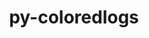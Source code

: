---
title: "py-coloredlogs"
layout: cache
categories: [package, develop]
meta: {"versions": ["14.0"], "compilers": ["gcc@=7.5.0"], "oss": ["ubuntu18.04"], "platforms": ["linux"], "targets": ["x86_64", "x86_64_v3"], "stacks": ["radiuss"], "num_specs": 51, "num_specs_by_stack": {"radiuss": 51}}
spec_details: [{"hash": "ow6vpg4k7trupffm4hnmnkutag7qepp4", "compiler": "gcc@=7.5.0", "versions": ["14.0"], "os": "ubuntu18.04", "platform": "linux", "target": "x86_64", "variants": [], "stacks": ["radiuss"], "size": "-", "tarball": "https://binaries.spack.io/develop/build_cache/linux-ubuntu18.04-x86_64/gcc-7.5.0/py-coloredlogs-14.0/linux-ubuntu18.04-x86_64-gcc-7.5.0-py-coloredlogs-14.0-ow6vpg4k7trupffm4hnmnkutag7qepp4.spack"}, {"hash": "cmbfqjecjfdemwhfkf6hfqvvejl2mmu7", "compiler": "gcc@=7.5.0", "versions": ["14.0"], "os": "ubuntu18.04", "platform": "linux", "target": "x86_64", "variants": [], "stacks": ["radiuss"], "size": "-", "tarball": "https://binaries.spack.io/develop/build_cache/linux-ubuntu18.04-x86_64/gcc-7.5.0/py-coloredlogs-14.0/linux-ubuntu18.04-x86_64-gcc-7.5.0-py-coloredlogs-14.0-cmbfqjecjfdemwhfkf6hfqvvejl2mmu7.spack"}, {"hash": "ezkwto3lyditsjtmj62lftjekph7jnh2", "compiler": "gcc@=7.5.0", "versions": ["14.0"], "os": "ubuntu18.04", "platform": "linux", "target": "x86_64", "variants": [], "stacks": ["radiuss"], "size": "-", "tarball": "https://binaries.spack.io/develop/build_cache/linux-ubuntu18.04-x86_64/gcc-7.5.0/py-coloredlogs-14.0/linux-ubuntu18.04-x86_64-gcc-7.5.0-py-coloredlogs-14.0-ezkwto3lyditsjtmj62lftjekph7jnh2.spack"}, {"hash": "g2s2ycsly6lhlzvm2pt3msbiftn5xio5", "compiler": "gcc@=7.5.0", "versions": ["14.0"], "os": "ubuntu18.04", "platform": "linux", "target": "x86_64", "variants": ["build_system=python_pip"], "stacks": ["radiuss"], "size": "-", "tarball": "https://binaries.spack.io/develop/build_cache/linux-ubuntu18.04-x86_64/gcc-7.5.0/py-coloredlogs-14.0/linux-ubuntu18.04-x86_64-gcc-7.5.0-py-coloredlogs-14.0-g2s2ycsly6lhlzvm2pt3msbiftn5xio5.spack"}, {"hash": "cuiknz772j2of2gv65nnsmfglqmkpxg4", "compiler": "gcc@=7.5.0", "versions": ["14.0"], "os": "ubuntu18.04", "platform": "linux", "target": "x86_64", "variants": [], "stacks": ["radiuss"], "size": "-", "tarball": "https://binaries.spack.io/develop/build_cache/linux-ubuntu18.04-x86_64/gcc-7.5.0/py-coloredlogs-14.0/linux-ubuntu18.04-x86_64-gcc-7.5.0-py-coloredlogs-14.0-cuiknz772j2of2gv65nnsmfglqmkpxg4.spack"}, {"hash": "hqbcoyyp35kmb2hhs6rrky5aaqiaotee", "compiler": "gcc@=7.5.0", "versions": ["14.0"], "os": "ubuntu18.04", "platform": "linux", "target": "x86_64", "variants": [], "stacks": ["radiuss"], "size": "-", "tarball": "https://binaries.spack.io/develop/build_cache/linux-ubuntu18.04-x86_64/gcc-7.5.0/py-coloredlogs-14.0/linux-ubuntu18.04-x86_64-gcc-7.5.0-py-coloredlogs-14.0-hqbcoyyp35kmb2hhs6rrky5aaqiaotee.spack"}, {"hash": "duqmwa2ewfot3iyjpowxv6lpmv46o5x7", "compiler": "gcc@=7.5.0", "versions": ["14.0"], "os": "ubuntu18.04", "platform": "linux", "target": "x86_64", "variants": [], "stacks": ["radiuss"], "size": "-", "tarball": "https://binaries.spack.io/develop/build_cache/linux-ubuntu18.04-x86_64/gcc-7.5.0/py-coloredlogs-14.0/linux-ubuntu18.04-x86_64-gcc-7.5.0-py-coloredlogs-14.0-duqmwa2ewfot3iyjpowxv6lpmv46o5x7.spack"}, {"hash": "dkrx27ijtzk3wfcreo3rgeknpljnn7es", "compiler": "gcc@=7.5.0", "versions": ["14.0"], "os": "ubuntu18.04", "platform": "linux", "target": "x86_64", "variants": [], "stacks": ["radiuss"], "size": "-", "tarball": "https://binaries.spack.io/develop/build_cache/linux-ubuntu18.04-x86_64/gcc-7.5.0/py-coloredlogs-14.0/linux-ubuntu18.04-x86_64-gcc-7.5.0-py-coloredlogs-14.0-dkrx27ijtzk3wfcreo3rgeknpljnn7es.spack"}, {"hash": "orls6noz7nsp62r4tp64j6h66edhdn3t", "compiler": "gcc@=7.5.0", "versions": ["14.0"], "os": "ubuntu18.04", "platform": "linux", "target": "x86_64", "variants": ["build_system=python_pip"], "stacks": ["radiuss"], "size": "-", "tarball": "https://binaries.spack.io/develop/build_cache/linux-ubuntu18.04-x86_64/gcc-7.5.0/py-coloredlogs-14.0/linux-ubuntu18.04-x86_64-gcc-7.5.0-py-coloredlogs-14.0-orls6noz7nsp62r4tp64j6h66edhdn3t.spack"}, {"hash": "2pmeiqbemcwcskxybmqd4jnxqgutzvlb", "compiler": "gcc@=7.5.0", "versions": ["14.0"], "os": "ubuntu18.04", "platform": "linux", "target": "x86_64", "variants": [], "stacks": ["radiuss"], "size": "-", "tarball": "https://binaries.spack.io/develop/build_cache/linux-ubuntu18.04-x86_64/gcc-7.5.0/py-coloredlogs-14.0/linux-ubuntu18.04-x86_64-gcc-7.5.0-py-coloredlogs-14.0-2pmeiqbemcwcskxybmqd4jnxqgutzvlb.spack"}, {"hash": "ihluosghkont6c7i32cyx2lxcve4ghe6", "compiler": "gcc@=7.5.0", "versions": ["14.0"], "os": "ubuntu18.04", "platform": "linux", "target": "x86_64", "variants": [], "stacks": ["radiuss"], "size": "-", "tarball": "https://binaries.spack.io/develop/build_cache/linux-ubuntu18.04-x86_64/gcc-7.5.0/py-coloredlogs-14.0/linux-ubuntu18.04-x86_64-gcc-7.5.0-py-coloredlogs-14.0-ihluosghkont6c7i32cyx2lxcve4ghe6.spack"}, {"hash": "7aby7cqtimhn3737ypyhrxezhekvg2uj", "compiler": "gcc@=7.5.0", "versions": ["14.0"], "os": "ubuntu18.04", "platform": "linux", "target": "x86_64", "variants": ["build_system=python_pip"], "stacks": ["radiuss"], "size": "-", "tarball": "https://binaries.spack.io/develop/build_cache/linux-ubuntu18.04-x86_64/gcc-7.5.0/py-coloredlogs-14.0/linux-ubuntu18.04-x86_64-gcc-7.5.0-py-coloredlogs-14.0-7aby7cqtimhn3737ypyhrxezhekvg2uj.spack"}, {"hash": "ktbnmwb6ccdqrivyc5u2f4yzo72takzd", "compiler": "gcc@=7.5.0", "versions": ["14.0"], "os": "ubuntu18.04", "platform": "linux", "target": "x86_64", "variants": [], "stacks": ["radiuss"], "size": "-", "tarball": "https://binaries.spack.io/develop/build_cache/linux-ubuntu18.04-x86_64/gcc-7.5.0/py-coloredlogs-14.0/linux-ubuntu18.04-x86_64-gcc-7.5.0-py-coloredlogs-14.0-ktbnmwb6ccdqrivyc5u2f4yzo72takzd.spack"}, {"hash": "4bgmnlnbvhgap7ulregesbag65dya6bd", "compiler": "gcc@=7.5.0", "versions": ["14.0"], "os": "ubuntu18.04", "platform": "linux", "target": "x86_64", "variants": [], "stacks": ["radiuss"], "size": "-", "tarball": "https://binaries.spack.io/develop/build_cache/linux-ubuntu18.04-x86_64/gcc-7.5.0/py-coloredlogs-14.0/linux-ubuntu18.04-x86_64-gcc-7.5.0-py-coloredlogs-14.0-4bgmnlnbvhgap7ulregesbag65dya6bd.spack"}, {"hash": "2qx7i6s6b22sl2s5gpok2kl2dmgcsas5", "compiler": "gcc@=7.5.0", "versions": ["14.0"], "os": "ubuntu18.04", "platform": "linux", "target": "x86_64", "variants": [], "stacks": ["radiuss"], "size": "-", "tarball": "https://binaries.spack.io/develop/build_cache/linux-ubuntu18.04-x86_64/gcc-7.5.0/py-coloredlogs-14.0/linux-ubuntu18.04-x86_64-gcc-7.5.0-py-coloredlogs-14.0-2qx7i6s6b22sl2s5gpok2kl2dmgcsas5.spack"}, {"hash": "mhebqwpkrag7p7j4eb4umsa7mlgkkgly", "compiler": "gcc@=7.5.0", "versions": ["14.0"], "os": "ubuntu18.04", "platform": "linux", "target": "x86_64", "variants": [], "stacks": ["radiuss"], "size": "-", "tarball": "https://binaries.spack.io/develop/build_cache/linux-ubuntu18.04-x86_64/gcc-7.5.0/py-coloredlogs-14.0/linux-ubuntu18.04-x86_64-gcc-7.5.0-py-coloredlogs-14.0-mhebqwpkrag7p7j4eb4umsa7mlgkkgly.spack"}, {"hash": "7iuorodnzcinabw3qbdlrb7qkefqblaw", "compiler": "gcc@=7.5.0", "versions": ["14.0"], "os": "ubuntu18.04", "platform": "linux", "target": "x86_64", "variants": [], "stacks": ["radiuss"], "size": "-", "tarball": "https://binaries.spack.io/develop/build_cache/linux-ubuntu18.04-x86_64/gcc-7.5.0/py-coloredlogs-14.0/linux-ubuntu18.04-x86_64-gcc-7.5.0-py-coloredlogs-14.0-7iuorodnzcinabw3qbdlrb7qkefqblaw.spack"}, {"hash": "2blanvvwkznyt3k4qoewmyclhuakpwpu", "compiler": "gcc@=7.5.0", "versions": ["14.0"], "os": "ubuntu18.04", "platform": "linux", "target": "x86_64", "variants": [], "stacks": ["radiuss"], "size": "-", "tarball": "https://binaries.spack.io/develop/build_cache/linux-ubuntu18.04-x86_64/gcc-7.5.0/py-coloredlogs-14.0/linux-ubuntu18.04-x86_64-gcc-7.5.0-py-coloredlogs-14.0-2blanvvwkznyt3k4qoewmyclhuakpwpu.spack"}, {"hash": "cuvpsmx5mfttp3b6pkwzzjew4u6fhfci", "compiler": "gcc@=7.5.0", "versions": ["14.0"], "os": "ubuntu18.04", "platform": "linux", "target": "x86_64", "variants": [], "stacks": ["radiuss"], "size": "-", "tarball": "https://binaries.spack.io/develop/build_cache/linux-ubuntu18.04-x86_64/gcc-7.5.0/py-coloredlogs-14.0/linux-ubuntu18.04-x86_64-gcc-7.5.0-py-coloredlogs-14.0-cuvpsmx5mfttp3b6pkwzzjew4u6fhfci.spack"}, {"hash": "oyo56oqomfv6nvqez2k55zk47rule2pb", "compiler": "gcc@=7.5.0", "versions": ["14.0"], "os": "ubuntu18.04", "platform": "linux", "target": "x86_64", "variants": [], "stacks": ["radiuss"], "size": "-", "tarball": "https://binaries.spack.io/develop/build_cache/linux-ubuntu18.04-x86_64/gcc-7.5.0/py-coloredlogs-14.0/linux-ubuntu18.04-x86_64-gcc-7.5.0-py-coloredlogs-14.0-oyo56oqomfv6nvqez2k55zk47rule2pb.spack"}, {"hash": "eczmb7znub2whyyxc4keyuwwk3orlt45", "compiler": "gcc@=7.5.0", "versions": ["14.0"], "os": "ubuntu18.04", "platform": "linux", "target": "x86_64", "variants": [], "stacks": ["radiuss"], "size": "-", "tarball": "https://binaries.spack.io/develop/build_cache/linux-ubuntu18.04-x86_64/gcc-7.5.0/py-coloredlogs-14.0/linux-ubuntu18.04-x86_64-gcc-7.5.0-py-coloredlogs-14.0-eczmb7znub2whyyxc4keyuwwk3orlt45.spack"}, {"hash": "lqv3x5mmvrdax3vzwqwtiwa3qj2ijhhc", "compiler": "gcc@=7.5.0", "versions": ["14.0"], "os": "ubuntu18.04", "platform": "linux", "target": "x86_64", "variants": [], "stacks": ["radiuss"], "size": "-", "tarball": "https://binaries.spack.io/develop/build_cache/linux-ubuntu18.04-x86_64/gcc-7.5.0/py-coloredlogs-14.0/linux-ubuntu18.04-x86_64-gcc-7.5.0-py-coloredlogs-14.0-lqv3x5mmvrdax3vzwqwtiwa3qj2ijhhc.spack"}, {"hash": "gq4gjb5xf2sceuk4eejknqfwklwgxtwz", "compiler": "gcc@=7.5.0", "versions": ["14.0"], "os": "ubuntu18.04", "platform": "linux", "target": "x86_64", "variants": [], "stacks": ["radiuss"], "size": "-", "tarball": "https://binaries.spack.io/develop/build_cache/linux-ubuntu18.04-x86_64/gcc-7.5.0/py-coloredlogs-14.0/linux-ubuntu18.04-x86_64-gcc-7.5.0-py-coloredlogs-14.0-gq4gjb5xf2sceuk4eejknqfwklwgxtwz.spack"}, {"hash": "pc6lzaw3xwing7shugidqg7lveadcunz", "compiler": "gcc@=7.5.0", "versions": ["14.0"], "os": "ubuntu18.04", "platform": "linux", "target": "x86_64", "variants": [], "stacks": ["radiuss"], "size": "-", "tarball": "https://binaries.spack.io/develop/build_cache/linux-ubuntu18.04-x86_64/gcc-7.5.0/py-coloredlogs-14.0/linux-ubuntu18.04-x86_64-gcc-7.5.0-py-coloredlogs-14.0-pc6lzaw3xwing7shugidqg7lveadcunz.spack"}, {"hash": "oxslrnhohzkm5kwnnyduae4uzgiakh6k", "compiler": "gcc@=7.5.0", "versions": ["14.0"], "os": "ubuntu18.04", "platform": "linux", "target": "x86_64", "variants": ["build_system=python_pip"], "stacks": ["radiuss"], "size": "-", "tarball": "https://binaries.spack.io/develop/build_cache/linux-ubuntu18.04-x86_64/gcc-7.5.0/py-coloredlogs-14.0/linux-ubuntu18.04-x86_64-gcc-7.5.0-py-coloredlogs-14.0-oxslrnhohzkm5kwnnyduae4uzgiakh6k.spack"}, {"hash": "pijkkia4hnjzbe5gng5fyv25yynjchi3", "compiler": "gcc@=7.5.0", "versions": ["14.0"], "os": "ubuntu18.04", "platform": "linux", "target": "x86_64", "variants": ["build_system=python_pip"], "stacks": ["radiuss"], "size": "-", "tarball": "https://binaries.spack.io/develop/build_cache/linux-ubuntu18.04-x86_64/gcc-7.5.0/py-coloredlogs-14.0/linux-ubuntu18.04-x86_64-gcc-7.5.0-py-coloredlogs-14.0-pijkkia4hnjzbe5gng5fyv25yynjchi3.spack"}, {"hash": "xq4muxevguxgdiy3ebhwzul7ugs3qm7t", "compiler": "gcc@=7.5.0", "versions": ["14.0"], "os": "ubuntu18.04", "platform": "linux", "target": "x86_64", "variants": [], "stacks": ["radiuss"], "size": "-", "tarball": "https://binaries.spack.io/develop/build_cache/linux-ubuntu18.04-x86_64/gcc-7.5.0/py-coloredlogs-14.0/linux-ubuntu18.04-x86_64-gcc-7.5.0-py-coloredlogs-14.0-xq4muxevguxgdiy3ebhwzul7ugs3qm7t.spack"}, {"hash": "ozdjsml6x24q5rwvvmhtyneihs6mjdck", "compiler": "gcc@=7.5.0", "versions": ["14.0"], "os": "ubuntu18.04", "platform": "linux", "target": "x86_64", "variants": [], "stacks": ["radiuss"], "size": "-", "tarball": "https://binaries.spack.io/develop/build_cache/linux-ubuntu18.04-x86_64/gcc-7.5.0/py-coloredlogs-14.0/linux-ubuntu18.04-x86_64-gcc-7.5.0-py-coloredlogs-14.0-ozdjsml6x24q5rwvvmhtyneihs6mjdck.spack"}, {"hash": "tprrnae4phviwntmmsl7pbpgipykq4lz", "compiler": "gcc@=7.5.0", "versions": ["14.0"], "os": "ubuntu18.04", "platform": "linux", "target": "x86_64", "variants": [], "stacks": ["radiuss"], "size": "-", "tarball": "https://binaries.spack.io/develop/build_cache/linux-ubuntu18.04-x86_64/gcc-7.5.0/py-coloredlogs-14.0/linux-ubuntu18.04-x86_64-gcc-7.5.0-py-coloredlogs-14.0-tprrnae4phviwntmmsl7pbpgipykq4lz.spack"}, {"hash": "qf4m3owq6ysqew3sfjlndrb32w5tutb4", "compiler": "gcc@=7.5.0", "versions": ["14.0"], "os": "ubuntu18.04", "platform": "linux", "target": "x86_64", "variants": [], "stacks": ["radiuss"], "size": "-", "tarball": "https://binaries.spack.io/develop/build_cache/linux-ubuntu18.04-x86_64/gcc-7.5.0/py-coloredlogs-14.0/linux-ubuntu18.04-x86_64-gcc-7.5.0-py-coloredlogs-14.0-qf4m3owq6ysqew3sfjlndrb32w5tutb4.spack"}, {"hash": "zqyuzlsij6n6eaykm3mfwixz7gjjbnql", "compiler": "gcc@=7.5.0", "versions": ["14.0"], "os": "ubuntu18.04", "platform": "linux", "target": "x86_64", "variants": [], "stacks": ["radiuss"], "size": "-", "tarball": "https://binaries.spack.io/develop/build_cache/linux-ubuntu18.04-x86_64/gcc-7.5.0/py-coloredlogs-14.0/linux-ubuntu18.04-x86_64-gcc-7.5.0-py-coloredlogs-14.0-zqyuzlsij6n6eaykm3mfwixz7gjjbnql.spack"}, {"hash": "qpvnuttnt2n7shliddqdtp26cysrozqx", "compiler": "gcc@=7.5.0", "versions": ["14.0"], "os": "ubuntu18.04", "platform": "linux", "target": "x86_64", "variants": [], "stacks": ["radiuss"], "size": "-", "tarball": "https://binaries.spack.io/develop/build_cache/linux-ubuntu18.04-x86_64/gcc-7.5.0/py-coloredlogs-14.0/linux-ubuntu18.04-x86_64-gcc-7.5.0-py-coloredlogs-14.0-qpvnuttnt2n7shliddqdtp26cysrozqx.spack"}, {"hash": "xds3pdgr6o5yvagd3qtl2sfswo4yiv2y", "compiler": "gcc@=7.5.0", "versions": ["14.0"], "os": "ubuntu18.04", "platform": "linux", "target": "x86_64", "variants": ["build_system=python_pip"], "stacks": ["radiuss"], "size": "-", "tarball": "https://binaries.spack.io/develop/build_cache/linux-ubuntu18.04-x86_64/gcc-7.5.0/py-coloredlogs-14.0/linux-ubuntu18.04-x86_64-gcc-7.5.0-py-coloredlogs-14.0-xds3pdgr6o5yvagd3qtl2sfswo4yiv2y.spack"}, {"hash": "xheuxkho62z2agrlxgm6tnezocjj4qci", "compiler": "gcc@=7.5.0", "versions": ["14.0"], "os": "ubuntu18.04", "platform": "linux", "target": "x86_64", "variants": [], "stacks": ["radiuss"], "size": "-", "tarball": "https://binaries.spack.io/develop/build_cache/linux-ubuntu18.04-x86_64/gcc-7.5.0/py-coloredlogs-14.0/linux-ubuntu18.04-x86_64-gcc-7.5.0-py-coloredlogs-14.0-xheuxkho62z2agrlxgm6tnezocjj4qci.spack"}, {"hash": "redzbakcfwjqbo5srnuzgwcrs2hbm2ia", "compiler": "gcc@=7.5.0", "versions": ["14.0"], "os": "ubuntu18.04", "platform": "linux", "target": "x86_64", "variants": [], "stacks": ["radiuss"], "size": "-", "tarball": "https://binaries.spack.io/develop/build_cache/linux-ubuntu18.04-x86_64/gcc-7.5.0/py-coloredlogs-14.0/linux-ubuntu18.04-x86_64-gcc-7.5.0-py-coloredlogs-14.0-redzbakcfwjqbo5srnuzgwcrs2hbm2ia.spack"}, {"hash": "v2yrtltkuka22t773oxqmccuraimjk5u", "compiler": "gcc@=7.5.0", "versions": ["14.0"], "os": "ubuntu18.04", "platform": "linux", "target": "x86_64", "variants": [], "stacks": ["radiuss"], "size": "-", "tarball": "https://binaries.spack.io/develop/build_cache/linux-ubuntu18.04-x86_64/gcc-7.5.0/py-coloredlogs-14.0/linux-ubuntu18.04-x86_64-gcc-7.5.0-py-coloredlogs-14.0-v2yrtltkuka22t773oxqmccuraimjk5u.spack"}, {"hash": "t67ezkyzwzfw7a4a4gvl74a5h2uhrcup", "compiler": "gcc@=7.5.0", "versions": ["14.0"], "os": "ubuntu18.04", "platform": "linux", "target": "x86_64", "variants": [], "stacks": ["radiuss"], "size": "-", "tarball": "https://binaries.spack.io/develop/build_cache/linux-ubuntu18.04-x86_64/gcc-7.5.0/py-coloredlogs-14.0/linux-ubuntu18.04-x86_64-gcc-7.5.0-py-coloredlogs-14.0-t67ezkyzwzfw7a4a4gvl74a5h2uhrcup.spack"}, {"hash": "zff5zyoyr6athme2bfoqgpkwr2wgpg2g", "compiler": "gcc@=7.5.0", "versions": ["14.0"], "os": "ubuntu18.04", "platform": "linux", "target": "x86_64", "variants": [], "stacks": ["radiuss"], "size": "-", "tarball": "https://binaries.spack.io/develop/build_cache/linux-ubuntu18.04-x86_64/gcc-7.5.0/py-coloredlogs-14.0/linux-ubuntu18.04-x86_64-gcc-7.5.0-py-coloredlogs-14.0-zff5zyoyr6athme2bfoqgpkwr2wgpg2g.spack"}, {"hash": "zrurlm3o7ekufhueb62mm3c5jvf6x5qk", "compiler": "gcc@=7.5.0", "versions": ["14.0"], "os": "ubuntu18.04", "platform": "linux", "target": "x86_64", "variants": [], "stacks": ["radiuss"], "size": "-", "tarball": "https://binaries.spack.io/develop/build_cache/linux-ubuntu18.04-x86_64/gcc-7.5.0/py-coloredlogs-14.0/linux-ubuntu18.04-x86_64-gcc-7.5.0-py-coloredlogs-14.0-zrurlm3o7ekufhueb62mm3c5jvf6x5qk.spack"}, {"hash": "urxqbkgn6dtcmangnu27n2rynab4chyl", "compiler": "gcc@=7.5.0", "versions": ["14.0"], "os": "ubuntu18.04", "platform": "linux", "target": "x86_64", "variants": ["build_system=python_pip"], "stacks": ["radiuss"], "size": "-", "tarball": "https://binaries.spack.io/develop/build_cache/linux-ubuntu18.04-x86_64/gcc-7.5.0/py-coloredlogs-14.0/linux-ubuntu18.04-x86_64-gcc-7.5.0-py-coloredlogs-14.0-urxqbkgn6dtcmangnu27n2rynab4chyl.spack"}, {"hash": "ntal7wp2w6jltev6qqc4qne2f4rznnjh", "compiler": "gcc@=7.5.0", "versions": ["14.0"], "os": "ubuntu18.04", "platform": "linux", "target": "x86_64_v3", "variants": ["build_system=python_pip"], "stacks": ["radiuss"], "size": "-", "tarball": "https://binaries.spack.io/develop/build_cache/linux-ubuntu18.04-x86_64_v3/gcc-7.5.0/py-coloredlogs-14.0/linux-ubuntu18.04-x86_64_v3-gcc-7.5.0-py-coloredlogs-14.0-ntal7wp2w6jltev6qqc4qne2f4rznnjh.spack"}, {"hash": "qch32ztzck5qlwag6dmlsuotwukehhrq", "compiler": "gcc@=7.5.0", "versions": ["14.0"], "os": "ubuntu18.04", "platform": "linux", "target": "x86_64_v3", "variants": ["build_system=python_pip"], "stacks": ["radiuss"], "size": "-", "tarball": "https://binaries.spack.io/develop/build_cache/linux-ubuntu18.04-x86_64_v3/gcc-7.5.0/py-coloredlogs-14.0/linux-ubuntu18.04-x86_64_v3-gcc-7.5.0-py-coloredlogs-14.0-qch32ztzck5qlwag6dmlsuotwukehhrq.spack"}, {"hash": "qkpehvxedmejdmw3yvazdyzaqesohkob", "compiler": "gcc@=7.5.0", "versions": ["14.0"], "os": "ubuntu18.04", "platform": "linux", "target": "x86_64_v3", "variants": ["build_system=python_pip"], "stacks": ["radiuss"], "size": "-", "tarball": "https://binaries.spack.io/develop/build_cache/linux-ubuntu18.04-x86_64_v3/gcc-7.5.0/py-coloredlogs-14.0/linux-ubuntu18.04-x86_64_v3-gcc-7.5.0-py-coloredlogs-14.0-qkpehvxedmejdmw3yvazdyzaqesohkob.spack"}, {"hash": "ybmu4vz2vh44u5ctiuosry34i46v6p7h", "compiler": "gcc@=7.5.0", "versions": ["14.0"], "os": "ubuntu18.04", "platform": "linux", "target": "x86_64_v3", "variants": ["build_system=python_pip"], "stacks": ["radiuss"], "size": "-", "tarball": "https://binaries.spack.io/develop/build_cache/linux-ubuntu18.04-x86_64_v3/gcc-7.5.0/py-coloredlogs-14.0/linux-ubuntu18.04-x86_64_v3-gcc-7.5.0-py-coloredlogs-14.0-ybmu4vz2vh44u5ctiuosry34i46v6p7h.spack"}, {"hash": "ey72jj6b6tymwdfjtcaovzvcap2cemrt", "compiler": "gcc@=7.5.0", "versions": ["14.0"], "os": "ubuntu18.04", "platform": "linux", "target": "x86_64_v3", "variants": ["build_system=python_pip"], "stacks": ["radiuss"], "size": "-", "tarball": "https://binaries.spack.io/develop/build_cache/linux-ubuntu18.04-x86_64_v3/gcc-7.5.0/py-coloredlogs-14.0/linux-ubuntu18.04-x86_64_v3-gcc-7.5.0-py-coloredlogs-14.0-ey72jj6b6tymwdfjtcaovzvcap2cemrt.spack"}, {"hash": "u7bllzhhqzyb4owtrruvo2fl7s3omsph", "compiler": "gcc@=7.5.0", "versions": ["14.0"], "os": "ubuntu18.04", "platform": "linux", "target": "x86_64_v3", "variants": ["build_system=python_pip"], "stacks": ["radiuss"], "size": "-", "tarball": "https://binaries.spack.io/develop/build_cache/linux-ubuntu18.04-x86_64_v3/gcc-7.5.0/py-coloredlogs-14.0/linux-ubuntu18.04-x86_64_v3-gcc-7.5.0-py-coloredlogs-14.0-u7bllzhhqzyb4owtrruvo2fl7s3omsph.spack"}, {"hash": "i3gfxsdqa3x7keqe62kph3p6symieumh", "compiler": "gcc@=7.5.0", "versions": ["14.0"], "os": "ubuntu18.04", "platform": "linux", "target": "x86_64_v3", "variants": ["build_system=python_pip"], "stacks": ["radiuss"], "size": "-", "tarball": "https://binaries.spack.io/develop/build_cache/linux-ubuntu18.04-x86_64_v3/gcc-7.5.0/py-coloredlogs-14.0/linux-ubuntu18.04-x86_64_v3-gcc-7.5.0-py-coloredlogs-14.0-i3gfxsdqa3x7keqe62kph3p6symieumh.spack"}, {"hash": "zr47fhcormcroaxijvlj7sdmhbkwidbr", "compiler": "gcc@=7.5.0", "versions": ["14.0"], "os": "ubuntu18.04", "platform": "linux", "target": "x86_64_v3", "variants": ["build_system=python_pip"], "stacks": ["radiuss"], "size": "-", "tarball": "https://binaries.spack.io/develop/build_cache/linux-ubuntu18.04-x86_64_v3/gcc-7.5.0/py-coloredlogs-14.0/linux-ubuntu18.04-x86_64_v3-gcc-7.5.0-py-coloredlogs-14.0-zr47fhcormcroaxijvlj7sdmhbkwidbr.spack"}, {"hash": "ep4iqtrvppkcq2a56vjpvfmot7saxrbx", "compiler": "gcc@=7.5.0", "versions": ["14.0"], "os": "ubuntu18.04", "platform": "linux", "target": "x86_64_v3", "variants": ["build_system=python_pip"], "stacks": ["radiuss"], "size": "-", "tarball": "https://binaries.spack.io/develop/build_cache/linux-ubuntu18.04-x86_64_v3/gcc-7.5.0/py-coloredlogs-14.0/linux-ubuntu18.04-x86_64_v3-gcc-7.5.0-py-coloredlogs-14.0-ep4iqtrvppkcq2a56vjpvfmot7saxrbx.spack"}, {"hash": "u627hrs3eauew37apf6d3pbhidpx7abi", "compiler": "gcc@=7.5.0", "versions": ["14.0"], "os": "ubuntu18.04", "platform": "linux", "target": "x86_64_v3", "variants": ["build_system=python_pip"], "stacks": ["radiuss"], "size": "-", "tarball": "https://binaries.spack.io/develop/build_cache/linux-ubuntu18.04-x86_64_v3/gcc-7.5.0/py-coloredlogs-14.0/linux-ubuntu18.04-x86_64_v3-gcc-7.5.0-py-coloredlogs-14.0-u627hrs3eauew37apf6d3pbhidpx7abi.spack"}, {"hash": "z26vkabyzej47gjckrpu2umzuszf2rpc", "compiler": "gcc@=7.5.0", "versions": ["14.0"], "os": "ubuntu18.04", "platform": "linux", "target": "x86_64_v3", "variants": ["build_system=python_pip"], "stacks": ["radiuss"], "size": "-", "tarball": "https://binaries.spack.io/develop/build_cache/linux-ubuntu18.04-x86_64_v3/gcc-7.5.0/py-coloredlogs-14.0/linux-ubuntu18.04-x86_64_v3-gcc-7.5.0-py-coloredlogs-14.0-z26vkabyzej47gjckrpu2umzuszf2rpc.spack"}]
---